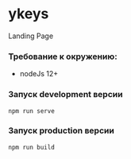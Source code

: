 # ykeys
Landing Page

### Требование к окружению:
- nodeJs 12+

### Запуск development версии
```
npm run serve
```

### Запуск production версии
```
npm run build
```